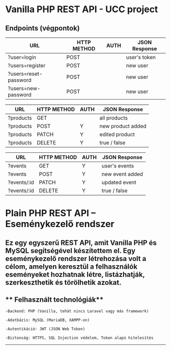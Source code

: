 # Vanilla PHP REST API - UCC project

## Endpoints (végpontok)

|  URL                  | HTTP METHOD | AUTH | JSON Response       |
|-----------------------|-------------|------|---------------------|
| ?user=login           | POST        |      | user's token        |
| ?users=register       | POST        |      | new user            |
| ?users=reset-password | POST        |      | new user            |
| ?users=new-password   | POST        |      | new user            |

|  URL           | HTTP METHOD | AUTH | JSON Response       |
|----------------|-------------|------|---------------------|
| ?products      | GET         |      | all products        |
| ?products      | POST        |  Y   | new product added   |
| ?products      | PATCH       |  Y   | edited product      |
| ?products      | DELETE      |  Y   | true / false        |


|  URL           | HTTP METHOD | AUTH | JSON Response       |
|----------------|-------------|------|---------------------|
| ?events        | GET         |  Y   | user's events       |
| ?events        | POST        |  Y   | new event added     |
| ?events/:id    | PATCH       |  Y   | updated event       |
| ?events/:id    | DELETE      |  Y   | true / false        |



# **Plain PHP REST API – Eseménykezelő rendszer**

Ez egy egyszerű REST API, amit Vanilla PHP és MySQL segítségével készítettem el. Egy eseménykezelő rendszer létrehozása volt a célom, amelyen keresztül a felhasználók eseményeket hozhatnak létre, listázhatják, szerkeszthetik és törölhetik azokat. 
------

## ** Felhasznált technológiák**  
    
    -Backend: PHP (Vanilla, tehát nincs Laravel vagy más framework)  

    -Adatbázis: MySQL (MariaDB, XAMPP-on)  

    -Autentikáció: JWT (JSON Web Token)  

    -Biztonság: HTTPS, SQL Injection védelem, Token alapú hitelesítés  

--- 